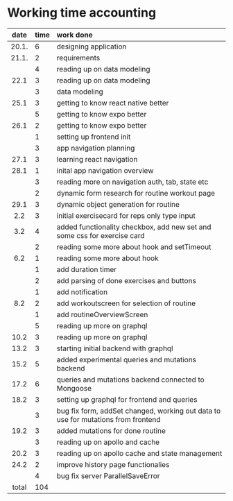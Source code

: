 # Working time accounting

| date  | time | work done  |
| :----:|:-----| :-----|
| 20.1. | 6    | designing application |
| 21.1. | 2    | requirements |
|       | 4    | reading up on data modeling |
| 22.1  | 3    | reading up on data modeling |
|       | 3    | data modeling |
| 25.1  | 3    | getting to know react native better |
|       | 5    | getting to know expo better |
| 26.1  | 2    | getting to know expo better |
|       | 1    | setting up frontend init |
|       | 3    | app navigation planning |
| 27.1  | 3    | learning react navigation |
| 28.1  | 1    | inital app navigation overview |
|       | 3    | reading more on navigation auth, tab, state etc |
|       | 2    | dynamic form research for routine workout page |
| 29.1  | 3    | dynamic object generation for routine |
|  2.2  | 3    | initial exercisecard for reps only type input |
|  3.2  | 4    | added functionality checkbox, add new set and some css for exercise card |
|       | 2    | reading some more about hook and setTimeout |
|  6.2  | 1    | reading some more about hook |
|       | 1    | add duration timer |
|       | 2    | add parsing of done exercises and buttons |
|       | 1    | add notification |
|  8.2  | 2    | add workoutscreen for selection of routine  |
|       | 1    | add routineOverviewScreen |
|       | 5    | reading up more on graphql |
| 10.2  | 3    | reading up more on graphql |
| 13.2  | 3    | starting initial backend with graphql |
| 15.2  | 5    | added experimental queries and mutations backend |
| 17.2  | 6    | queries and mutations backend connected to Mongoose |
| 18.2  | 3    | setting up graphql for frontend and queries |
|       | 3    | bug fix form, addSet changed, working out data to use for mutations from frontend |
| 19.2  | 3    | added mutations for done routine |
|       | 3    | reading up on apollo and cache |
| 20.2  | 3    | reading up on apollo cache and state management  |
| 24.2  | 2    | improve history page functionalies |
|       | 4    | bug fix server ParallelSaveError |
| total | 104  | | 


